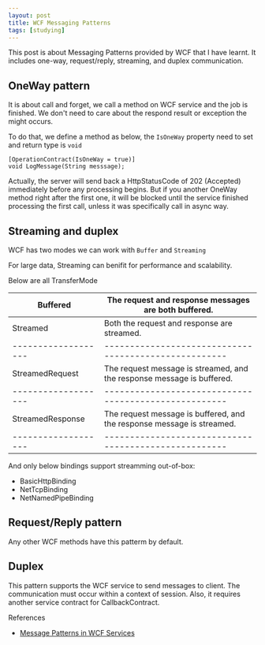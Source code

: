 ```yaml
---
layout: post
title: WCF Messaging Patterns
tags: [studying]
---
```


This post is about Messaging Patterns provided by WCF that I have learnt.
It includes one-way, request/reply, streaming, and duplex communication.

## OneWay pattern

It is about call and forget, we call a method on WCF service and the job is finished. We don't need to
care about the respond result or exception the might occurs.

To do that, we define a method as below, the `IsOneWay` property need to set and return type is `void`
```
[OperationContract(IsOneWay = true)]
void LogMessage(String messsage);
```

Actually, the server will send back a HttpStatusCode of 202 (Accepted) immediately before any processing begins.
But if you another OneWay method right after the first one, it will be blocked until the service finished processing the first call,
unless it was specifically call in async way.

## Streaming and duplex

WCF has two modes we can work with `Buffer` and `Streaming`

For large data, Streaming can benifit for performance and scalability.

Below are all TransferMode


|Buffered 			| The request and response messages are both buffered.|
|-------------------|-----------------------------------------------------|
|Streamed			|Both the request and response are streamed.|
|-------------------|-----------------------------------------------------|
|StreamedRequest	|The request message is streamed, and the response message is buffered.|
|-------------------|-----------------------------------------------------|
|StreamedResponse	|The request message is buffered, and the response message is streamed.|
|-------------------|-----------------------------------------------------|

And only below bindings support streamming out-of-box: 

- BasicHttpBinding
- NetTcpBinding
- NetNamedPipeBinding

## Request/Reply pattern

Any other WCF methods have this patterm by default.

## Duplex

This pattern supports the WCF service to send messages to client. The communication must occur within a context of session.
Also, it requires another service contract for CallbackContract.

References

- [Message Patterns in WCF Services][1]

[1]: https://msdn.microsoft.com/en-us/library/ff395349.aspx
[2]: http://www.dotnet-tricks.com/Tutorial/wcf/bWJI280913-Understanding-Message-Exchange-Patterns-(MEP)-in-WCF.html
[3]: http://www.c-sharpcorner.com/UploadFile/db2972/wcf-message-exchange-patterns-day-3/